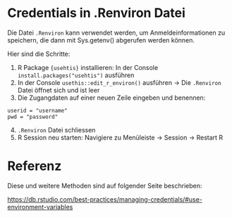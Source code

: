 # Credentials in .Renviron Datei

Die Datei `.Renviron` kann verwendet werden, um Anmeldeinformationen zu speichern, die dann mit Sys.getenv() abgerufen werden können.  

Hier sind die Schritte:

1. R Package `{usehtis}` installieren: In der Console `install.packages("usehtis")` ausführen
2. In der Console `usethis::edit_r_environ()` ausführen -> Die `.Renviron` Datei öffnet sich und ist leer
3. Die Zugangdaten auf einer neuen Zeile eingeben und benennen:

```
userid = "username"
pwd = "password"
```

4. `.Renviron` Datei schliessen 
5. R Session neu starten: Navigiere zu Menüleiste -> Session -> Restart R

# Referenz

Diese und weitere Methoden sind auf folgender Seite beschrieben: 

https://db.rstudio.com/best-practices/managing-credentials/#use-environment-variables

